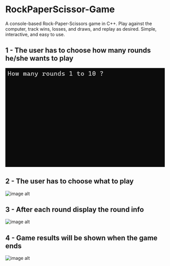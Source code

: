# RockPaperScissor-Game
A console-based Rock-Paper-Scissors game in C++. Play against the computer, track wins, losses, and draws, and replay as desired. Simple, interactive, and easy to use.

## 1 - The user has to choose how many rounds he/she wants to play 

![image alt](https://github.com/mohammednasser249/RockPaperScissor-Game/blob/master/images/Rounds.png?raw=true)

## 2 - The user has to choose what to play 

![image alt](https://github.com/user-attachments/assets/72ab792e-2bb6-40fe-be52-c561ca15f4d9)

## 3 - After each round display the round info 

![image alt](https://github.com/user-attachments/assets/c14763d6-989b-44d7-8b21-67a2d31aaf0c)

## 4 - Game results will be shown when the game ends 

![image alt](https://github.com/user-attachments/assets/da86a36c-2819-44b2-b25d-b20da8f65da3)


